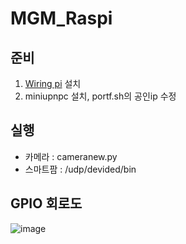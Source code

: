 # MGM_Raspi

## 준비
1. [Wiring pi](https://github.com/GrazerComputerClub/WiringPi.git) 설치
2. miniupnpc 설치, portf.sh의 공인ip 수정

## 실행
- 카메라 : cameranew.py
- 스마트팜 : /udp/devided/bin

## GPIO 회로도
![image](https://github.com/user-attachments/assets/c282b5c7-e8bb-4a60-be30-bd4cd02c15c0)
